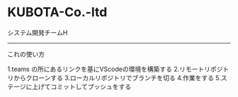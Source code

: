 # KUBOTA-Co.-ltd
システム開発チームH

---
これの使い方

1.teams の所にあるリンクを基にVScodeの環境を構築する
2.リモートリポジトリからクローンする
3.ローカルリポジトリでブランチを切る
4.作業をする
5.ステージに上げてコミットしてプッシュをする
